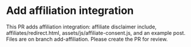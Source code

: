 # Add affiliation integration

This PR adds affiliation integration: affiliate disclaimer include, affiliates/redirect.html, assets/js/affiliate-consent.js, and an example post. Files are on branch add-affiliation. Please create the PR for review.